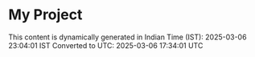 # My Project

This content is dynamically generated in Indian Time (IST): 2025-03-06 23:04:01 IST
Converted to UTC: 2025-03-06 17:34:01 UTC
